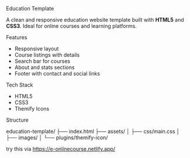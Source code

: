 Education Template

A clean and responsive education website template built with **HTML5** and **CSS3**. Ideal for online courses and learning platforms.

Features

- Responsive layout
- Course listings with details
- Search bar for courses
- About and stats sections
- Footer with contact and social links

Tech Stack

- HTML5  
- CSS3  
- Themify Icons

Structure

education-template/
├── index.html
├── assets/
│ ├── css/main.css
│ ├── images/
│ └── plugins/themify-icon/

try this via https://e-onlinecourse.netlify.app/
